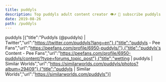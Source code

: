 ```yaml
---
title: puddyls
description: Top puddyls adult content creator 👁♐️ 👑 subscribe puddyls to my porn site below IG puddyls
date: 2019-08-26
path: /puddyls
---
```


puddyls
[{"title":"Puddyls (@puddyls) | Twitter","url":"https://twitter.com/puddyls?lang=en"},{"title":"puddyls - Pee Fans","url":"https://peefans.com/profile/6950-puddyls/"},{"title":"puddyls's Content - Pee Fans","url":"https://peefans.com/profile/6950-puddyls/content/?type=forums_topic_post"},{"title":"wetting | puddyls | Similar Worlds","url":"https://similarworlds.com/puddyls/photos?album=29409"},{"title":"puddyls | Similar Worlds","url":"https://similarworlds.com/puddyls"}]

